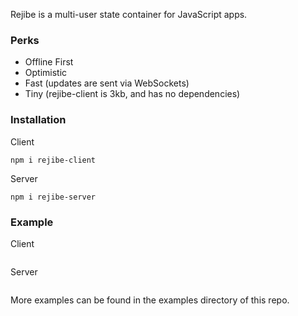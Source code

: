 Rejibe is a multi-user state container for JavaScript apps.

### Perks
- Offline First
- Optimistic
- Fast (updates are sent via WebSockets)
- Tiny (rejibe-client is 3kb, and has no dependencies)

### Installation
Client
```
npm i rejibe-client
```

Server
```
npm i rejibe-server
```

### Example
Client
```
```

Server
```
```

More examples can be found in the examples directory of this repo.
